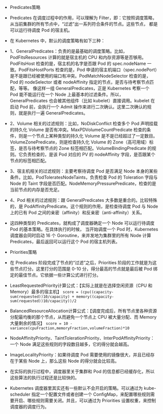 - Predicates策略
- Predicates 在调度过程中的作用，可以理解为 Filter，即：它按照调度策略，从当前集群的所有节点中，“过滤”出一系列符合条件的节点。这些节点，
  都是可以运行待调度 Pod 的宿主机。
- 在 Kubernetes 中，默认的调度策略有如下三种：
- 1、GeneralPredicates：负责的是最基础的调度策略。比如，PodFitsResources 计算的就是宿主机的 CPU 和内存资源等是否够用。PodFitsHost
  检查的是，宿主机的名字是否跟 Pod 的 spec.nodeName 一致。PodFitsHostPorts 检查的是，Pod
  申请的宿主机端口（spec.nodePort）是不是跟已经被使用的端口有冲突。PodMatchNodeSelector 检查的是，Pod 的 nodeSelector 或者
  nodeAffinity 指定的节点，是否与待考察节点匹配，等等。 像这样一组 GeneralPredicates，正是 Kubernetes 考察一个 Pod
  能不能运行在一个 Node 上最基本的过滤条件。所以，GeneralPredicates
  也会被其他组件（比如 kubelet）直接调用。kubelet 在启动 Pod 前，会执行一个 Admit 操作来进行二次确认。这里二次确认的规则，就是执行一遍
  GeneralPredicates。
- 2、Volume 相关的过滤规则：比如，NoDiskConflict 检查多个 Pod 声明挂载的持久化 Volume 是否有冲突。MaxPDVolumeCountPredicate
  检查的条件，则是一个节点上某种类型的持久化 Volume 是不是已经超过了一定数目。VolumeZonePredicate，则是检查持久化 Volume 的
  Zone（高可用域）标签，是否与待考察节点的 Zone 标签相匹配。VolumeBindingPredicate 的规则。它负责检查的，是该 Pod 对应的 PV 的
  nodeAffinity 字段，是否跟某个节点的标签相匹配。
- 3、宿主机相关的过滤规则：主要考察待调度 Pod 是否满足 Node 本身的某些条件。比如，PodToleratesNodeTaints，负责检查 Pod
  的 Toleration 字段与 Node 的 Taint 字段是否匹配。NodeMemoryPressurePredicate，检查的是当前节点的内存是否充足。
- 4、Pod 相关的过滤规则：跟 GeneralPredicates 大多数是重合的。比较特殊的，是 PodAffinityPredicate。这个规则的作用，是检查待调度
  Pod 与 Node 上的已有 Pod 之间的亲密（affinity）和反亲密（anti-affinity）关系。

- 这四种类型的 Predicates，就构成了调度器确定一个 Node 可以运行待调度 Pod 的基本策略。在具体执行的时候， 当开始调度一个 Pod
  时，Kubernetes 调度器会同时启动 16 个 Goroutine，来并发地为集群里的所有 Node 计算 Predicates，最后返回可以运行这个 Pod
  的宿主机列表。

- Priorities策略
- 在 Predicates 阶段完成了节点的“过滤”之后，Priorities 阶段的工作就是为这些节点打分。这里打分的范围是 0-10 分，得分最高的节点就是最后被
  Pod 绑定的最佳节点。它依据一些计算公式进行打分。
- LeastRequestedPriority计算公式：【实际上就是在选择空闲资源（CPU 和 Memory）最多的宿主机】
  `score = (cpu((capacity-sum(requested))10/capacity) + memory((capacity-sum(requested))10/capacity))/2`
- BalancedResourceAllocation计算公式：【调度完成后，所有节点里各种资源分配最均衡的那个节点，从而避免一个节点上 CPU 被大量分配、而
  Memory 大量剩余的情况】
  `score = 10 - variance(cpuFraction,memoryFraction,volumeFraction)*10`
- NodeAffinityPriority、TaintTolerationPriority、InterPodAffinityPriority：一个 Node 满足这些规则的字段数目越多，它的得分就会越高。
- ImageLocalityPriority：如果待调度 Pod 需要使用的镜像很大，并且已经存在于某些 Node 上，那么这些 Node 的得分就会比较高。

- 在实际的执行过程中，调度器里关于集群和 Pod 的信息都已经缓存化，所以这些算法的执行过程还是比较快的。

- Kubernetes 调度器里其实还有一些默认不会开启的策略。可以通过为 kube-scheduler 指定一个配置文件或者创建一个
  ConfigMap，来配置哪些规则需要开启、哪些规则需要关闭。并且，可以通过为 Priorities 设置权重，来控制调度器的调度行为。
